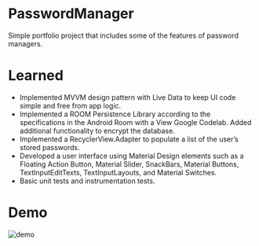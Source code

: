 # PasswordManager
Simple portfolio project that includes some of the features of password managers.

# Learned
- Implemented MVVM design pattern with Live Data to keep UI code simple and free from app logic.
- Implemented a ROOM Persistence Library according to the specifications in the Android Room with a View Google Codelab. Added additional functionality to encrypt the database.
- Implemented a RecyclerView.Adapter to populate a list of the user’s stored passwords.
- Developed a user interface using Material Design elements such as a Floating Action Button, Material Slider, SnackBars, Material Buttons, TextInputEditTexts, TextInputLayouts, and Material Switches.
- Basic unit tests and instrumentation tests.

# Demo
![demo](https://user-images.githubusercontent.com/29587063/89327175-16b6df80-d651-11ea-8d00-9f1f86ecdbf5.gif)
